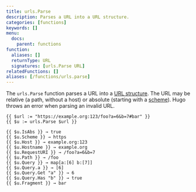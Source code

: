 ```yaml
---
title: urls.Parse
description: Parses a URL into a URL structure.
categories: [functions]
keywords: []
menu:
  docs:
    parent: functions
function:
  aliases: []
  returnType: URL
  signatures: [urls.Parse URL]
relatedFunctions: []
aliases: [/functions/urls.parse]
---
```


The `urls.Parse` function parses a URL into a [URL structure](https://godoc.org/net/url#URL). The URL may be relative (a path, without a host) or absolute (starting with a [scheme]). Hugo throws an error when parsing an invalid URL.

[scheme]: https://www.iana.org/assignments/uri-schemes/uri-schemes.xhtml#uri-schemes-1


```go-html-template
{{ $url := "https://example.org:123/foo?a=6&b=7#bar" }}
{{ $u := urls.Parse $url }}

{{ $u.IsAbs }} → true
{{ $u.Scheme }} → https
{{ $u.Host }} → example.org:123
{{ $u.Hostname }} → example.org
{{ $u.RequestURI }} → /foo?a=6&b=7
{{ $u.Path }} → /foo
{{ $u.Query }} → map[a:[6] b:[7]]
{{ $u.Query.a }} → [6]
{{ $u.Query.Get "a" }} → 6
{{ $u.Query.Has "b" }} → true
{{ $u.Fragment }} → bar
```
